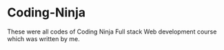 # Coding-Ninja
These were all codes of Coding Ninja Full stack Web development course which was written by me. 
